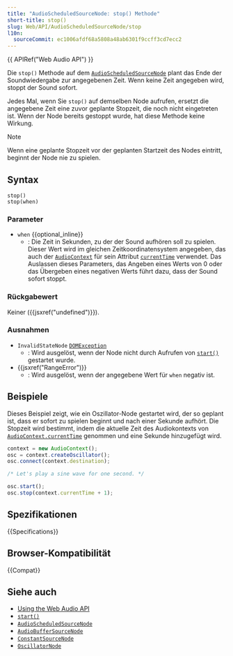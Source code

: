 ```yaml
---
title: "AudioScheduledSourceNode: stop() Methode"
short-title: stop()
slug: Web/API/AudioScheduledSourceNode/stop
l10n:
  sourceCommit: ec1006afdf68a5808a48ab6301f9ccff3cd7ecc2
---
```


{{ APIRef("Web Audio API") }}

Die `stop()` Methode auf dem [`AudioScheduledSourceNode`](/de/docs/Web/API/AudioScheduledSourceNode) plant das Ende der Soundwiedergabe zur angegebenen Zeit. Wenn keine Zeit angegeben wird, stoppt der Sound sofort.

Jedes Mal, wenn Sie `stop()` auf demselben Node aufrufen, ersetzt die angegebene Zeit eine zuvor geplante Stopzeit, die noch nicht eingetreten ist. Wenn der Node bereits gestoppt wurde, hat diese Methode keine Wirkung.

> [!NOTE]
> Wenn eine geplante Stopzeit vor der geplanten Startzeit des Nodes eintritt, beginnt der Node nie zu spielen.

## Syntax

```js-nolint
stop()
stop(when)
```

### Parameter

- `when` {{optional_inline}}
  - : Die Zeit in Sekunden, zu der der Sound aufhören soll zu spielen. Dieser Wert wird im gleichen Zeitkoordinatensystem angegeben, das auch der [`AudioContext`](/de/docs/Web/API/AudioContext) für sein Attribut [`currentTime`](/de/docs/Web/API/BaseAudioContext/currentTime) verwendet. Das Auslassen dieses Parameters, das Angeben eines Werts von 0 oder das Übergeben eines negativen Werts führt dazu, dass der Sound sofort stoppt.

### Rückgabewert

Keiner ({{jsxref("undefined")}}).

### Ausnahmen

- `InvalidStateNode` [`DOMException`](/de/docs/Web/API/DOMException)
  - : Wird ausgelöst, wenn der Node nicht durch Aufrufen von [`start()`](/de/docs/Web/API/AudioScheduledSourceNode/start) gestartet wurde.
- {{jsxref("RangeError")}}
  - : Wird ausgelöst, wenn der angegebene Wert für `when` negativ ist.

## Beispiele

Dieses Beispiel zeigt, wie ein Oszillator-Node gestartet wird, der so geplant ist, dass er sofort zu spielen beginnt und nach einer Sekunde aufhört. Die Stopzeit wird bestimmt, indem die aktuelle Zeit des Audiokontexts von [`AudioContext.currentTime`](/de/docs/Web/API/BaseAudioContext/currentTime) genommen und eine Sekunde hinzugefügt wird.

```js
context = new AudioContext();
osc = context.createOscillator();
osc.connect(context.destination);

/* Let's play a sine wave for one second. */

osc.start();
osc.stop(context.currentTime + 1);
```

## Spezifikationen

{{Specifications}}

## Browser-Kompatibilität

{{Compat}}

## Siehe auch

- [Using the Web Audio API](/de/docs/Web/API/Web_Audio_API/Using_Web_Audio_API)
- [`start()`](/de/docs/Web/API/AudioScheduledSourceNode/start)
- [`AudioScheduledSourceNode`](/de/docs/Web/API/AudioScheduledSourceNode)
- [`AudioBufferSourceNode`](/de/docs/Web/API/AudioBufferSourceNode)
- [`ConstantSourceNode`](/de/docs/Web/API/ConstantSourceNode)
- [`OscillatorNode`](/de/docs/Web/API/OscillatorNode)
